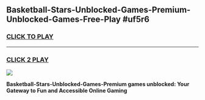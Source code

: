 
## Basketball-Stars-Unblocked-Games-Premium-Unblocked-Games-Free-Play #uf5r6
<h3>
<a href="https://us.freeplayer.one?title=Basketball-Stars-Unblocked-Games-Premium&ref=9M">CLICK TO PLAY</a></h3>
<hr>

<h3>
<a href="https://us.freeplayer.one?title=Basketball-Stars-Unblocked-Games-Premium&ref=9M">CLICK 2 PLAY</a>
  
</h3>

<a href="https://us.freeplayer.one?title=Basketball-Stars-Unblocked-Games-Premium&ref=9M"><img src="https://clearcache.store/games.png"></a>


**Basketball-Stars-Unblocked-Games-Premium games unblocked: Your Gateway to Fun and Accessible Online Gaming**
